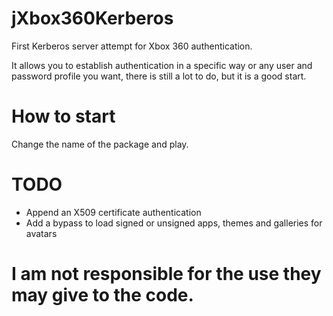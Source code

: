 # jXbox360Kerberos
First Kerberos server attempt for Xbox 360 authentication.

It allows you to establish authentication in a specific way or any user and password profile you want, there is still a lot to do, but it is a good start.
# How to start
Change the name of the package and play. 
# TODO
- Append an X509 certificate authentication
- Add a bypass to load signed or unsigned apps, themes and galleries for avatars

# I am not responsible for the use they may give to the code.
